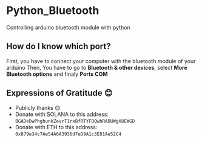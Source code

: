 # Python_Bluetooth
Controlling arduino bluetooth module with python

## How do I know which port?
First, you have to connect your computer with the bluetooth module of your arduino
Then, You have to go to **Bluetooth & other devices**, select **More Bluetooth options** and finaly **Ports COM**

## Expressions of Gratitude 😊
* Publicly thanks 😊
* Donate with SOLANA to this address: `BGADeDwPhghunkZevrT1rxBfRTYFDQwhRABUWgX8EWGD`
* Donate with ETH to this address: `0x879e34c7Ae54A6A3936d7eD9A1c3E81Ae52C4`
